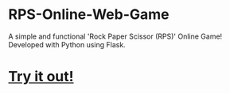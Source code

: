 # RPS-Online-Web-Game
A simple and functional 'Rock Paper Scissor (RPS)' Online Game! Developed with Python using Flask.
# [Try it out!](https://aylrps.herokuapp.com/)